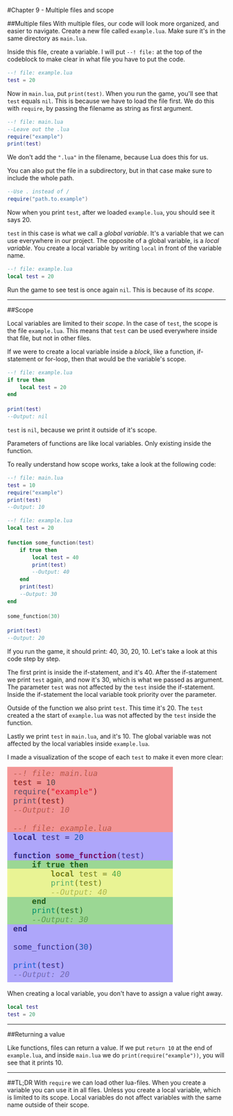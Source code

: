#Chapter 9 - Multiple files and scope

##Multiple files
With multiple files, our code will look more organized, and easier to navigate. Create a new file called ``example.lua``. Make sure it's in the same directory as ``main.lua``.

Inside this file, create a variable. I will put ``--! file:`` at the top of the codeblock to make clear in what file you have to put the code.

```lua
--! file: example.lua
test = 20
```

Now in ``main.lua``, put ``print(test)``. When you run the game, you'll see that ``test`` equals ``nil``. This is because we have to load the file first. We do this with ``require``, by passing the filename as string as first argument.

```lua
--! file: main.lua
--Leave out the .lua
require("example")
print(test)
```

We don't add the ``".lua"`` in the filename, because Lua does this for us.

You can also put the file in a subdirectory, but in that case make sure to include the whole path.

```lua
--Use . instead of /
require("path.to.example")
```

Now when you print ``test``, after we loaded ``example.lua``, you should see it says 20.

``test`` in this case is what we call a *global variable*. It's a variable that we can use everywhere in our project. The opposite of a global variable, is a *local variable*. You create a local variable by writing ``local`` in front of the variable name.

```lua
--! file: example.lua
local test = 20
```
Run the game to see test is once again ``nil``. This is because of its *scope*.

___

##Scope

Local variables are limited to their *scope*. In the case of ``test``, the scope is the file ``example.lua``. This means that ``test`` can be used everywhere inside that file, but not in other files.

If we were to create a local variable inside a *block*, like a function, if-statement or for-loop, then that would be the variable's scope.

```lua
--! file: example.lua
if true then
	local test = 20
end

print(test)
--Output: nil
```

``test`` is ``nil``, because we print it outside of it's scope.

Parameters of functions are like local variables. Only existing inside the function.

To really understand how scope works, take a look at the following code:

```lua
--! file: main.lua
test = 10
require("example")
print(test)
--Output: 10
```

```lua
--! file: example.lua
local test = 20

function some_function(test)
	if true then
		local test = 40
		print(test)
		--Output: 40
	end
	print(test)
	--Output: 30
end

some_function(30)

print(test)
--Output: 20
```

If you run the game, it should print: 40, 30, 20, 10. Let's take a look at this code step by step.

The first print is inside the if-statement, and it's 40. After the if-statement we print ``test`` again, and now it's 30, which is what we passed as argument. The parameter ``test`` was not affected by the ``test`` inside the if-statement. Inside the if-statement the local variable took priority over the parameter.

Outside of the function we also print ``test``. This time it's 20. The ``test`` created a the start of ``example.lua`` was not affected by the ``test`` inside the function.

Lastly we print ``test`` in ``main.lua``, and it's 10. The global variable was not affected by the local variables inside ``example.lua``.

I made a visualization of the scope of each ``test`` to make it even more clear:

![](/images/book/9/scope.png)

When creating a local variable, you don't have to assign a value right away.

```lua
local test
test = 20
```

___
##Returning a value

Like functions, files can return a value. If we put ``return 10`` at the end of ``example.lua``, and inside ``main.lua`` we do ``print(require("example"))``, you will see that it prints 10.


___

##TL;DR
With ``require`` we can load other lua-files. When you create a variable you can use it in all files. Unless you create a local variable, which is limited to its scope. Local variables do not affect variables with the same name outside of their scope.